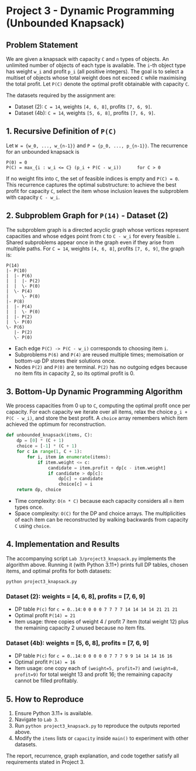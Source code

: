 # Project 3 - Dynamic Programming (Unbounded Knapsack)

## Problem Statement
We are given a knapsack with capacity `C` and `n` types of objects. An unlimited number of objects of each type is available. The `i`-th object type has weight `w_i` and profit `p_i` (all positive integers). The goal is to select a multiset of objects whose total weight does not exceed `C` while maximising the total profit. Let `P(C)` denote the optimal profit obtainable with capacity `C`.

The datasets required by the assignment are:

- Dataset (2): `C = 14`, weights `[4, 6, 8]`, profits `[7, 6, 9]`.
- Dataset (4b): `C = 14`, weights `[5, 6, 8]`, profits `[7, 6, 9]`.

## 1. Recursive Definition of `P(C)`

Let `W = {w_0, ..., w_{n-1}}` and `P = {p_0, ..., p_{n-1}}`. The recurrence for an unbounded knapsack is

```
P(0) = 0
P(C) = max_{i : w_i <= C} (p_i + P(C - w_i))      for C > 0
```

If no weight fits into `C`, the set of feasible indices is empty and `P(C) = 0`. This recurrence captures the optimal substructure: to achieve the best profit for capacity `C`, select the item whose inclusion leaves the subproblem with capacity `C - w_i`.

## 2. Subproblem Graph for `P(14)` - Dataset (2)

The subproblem graph is a directed acyclic graph whose vertices represent capacities and whose edges point from `C` to `C - w_i` for every feasible `i`. Shared subproblems appear once in the graph even if they arise from multiple paths. For `C = 14`, weights `[4, 6, 8]`, profits `[7, 6, 9]`, the graph is:

```
P(14)
|- P(10)
|  |- P(6)
|  |  |- P(2)
|  |  \- P(0)
|  \- P(4)
|     \- P(0)
|- P(8)
|  |- P(4)
|  |  \- P(0)
|  |- P(2)
|  \- P(0)
\- P(6)
   |- P(2)
   \- P(0)
```

- Each edge `P(C) -> P(C - w_i)` corresponds to choosing item `i`.
- Subproblems `P(6)` and `P(4)` are reused multiple times; memoisation or bottom-up DP stores their solutions once.
- Nodes `P(2)` and `P(0)` are terminal. `P(2)` has no outgoing edges because no item fits in capacity 2, so its optimal profit is 0.

## 3. Bottom-Up Dynamic Programming Algorithm

We process capacities from 0 up to `C`, computing the optimal profit once per capacity. For each capacity we iterate over all items, relax the choice `p_i + P(C - w_i)`, and store the best profit. A `choice` array remembers which item achieved the optimum for reconstruction.

```python
def unbounded_knapsack(items, C):
    dp = [0] * (C + 1)
    choice = [-1] * (C + 1)
    for c in range(1, C + 1):
        for i, item in enumerate(items):
            if item.weight <= c:
                candidate = item.profit + dp[c - item.weight]
                if candidate > dp[c]:
                    dp[c] = candidate
                    choice[c] = i
    return dp, choice
```

- Time complexity: `O(n * C)` because each capacity considers all `n` item types once.
- Space complexity: `O(C)` for the DP and choice arrays. The multiplicities of each item can be reconstructed by walking backwards from capacity `C` using `choice`.

## 4. Implementation and Results

The accompanying script `Lab 3/project3_knapsack.py` implements the algorithm above. Running it (with Python 3.11+) prints full DP tables, chosen items, and optimal profits for both datasets:

```
python project3_knapsack.py
```

### Dataset (2): weights = [4, 6, 8], profits = [7, 6, 9]
- DP table `P(c)` for `c = 0..14`: `0 0 0 0 7 7 7 7 14 14 14 14 21 21 21`
- Optimal profit `P(14) = 21`
- Item usage: three copies of weight 4 / profit 7 item (total weight 12) plus the remaining capacity 2 unused because no item fits.

### Dataset (4b): weights = [5, 6, 8], profits = [7, 6, 9]
- DP table `P(c)` for `c = 0..14`: `0 0 0 0 0 7 7 7 9 9 14 14 14 16 16`
- Optimal profit `P(14) = 16`
- Item usage: one copy each of `(weight=5, profit=7)` and `(weight=8, profit=9)` for total weight 13 and profit 16; the remaining capacity cannot be filled profitably.

## 5. How to Reproduce
1. Ensure Python 3.11+ is available.
2. Navigate to `Lab 3`.
3. Run `python project3_knapsack.py` to reproduce the outputs reported above.
4. Modify the `items` lists or `capacity` inside `main()` to experiment with other datasets.

The report, recurrence, graph explanation, and code together satisfy all requirements stated in Project 3.
